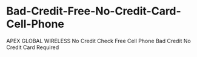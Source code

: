 Bad-Credit-Free-No-Credit-Card-Cell-Phone
=========================================

APEX GLOBAL WIRELESS No Credit Check Free Cell Phone Bad Credit No Credit Card Required